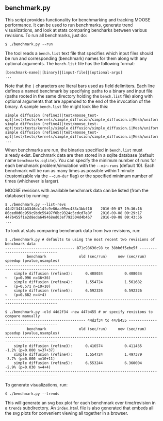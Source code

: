 
benchmark.py
-------------------

This script provides functionality for benchmarking and tracking MOOSE performance.  It can be
used to run benchmarks, generate trend visualizations, and look at stats comparing bencharks
between various revisions.  To run all benchmarks, just do:

```
$ ./benchmark.py --run
```

The tool reads a ``bench.list`` text file that specifies which input files should be run and
corresponding (benchmark) names for them along with any optional arguments.  The ``bench.list``
file has the following format:

```
[benchmark-name]|[binary]|[input-file]|[optional-args]
...
```

Note that the ``|`` characters are literal bars used as field delimiters.  Each line defines a
named benchmark by specifying paths to a binary and input file (paths rooted in the same directory
holding the ``bench.list`` file) along with optional arguments that are appended to the end of the
invocation of the binary.  A sample ``bench.list`` file might look like this:

```
simple diffusion (refine3)|test/moose_test-opt|test/tests/kernels/simple_diffusion/simple_diffusion.i|Mesh/uniform_refine=3
simple diffusion (refine4)|test/moose_test-opt|test/tests/kernels/simple_diffusion/simple_diffusion.i|Mesh/uniform_refine=4
simple diffusion (refine5)|test/moose_test-opt|test/tests/kernels/simple_diffusion/simple_diffusion.i|Mesh/uniform_refine=5
...
```

When benchmarks are run, the binaries specified in ``bench.list`` must already exist.  Benchmark
data are then stored in a sqlite database (default name ``benchmarks.sqlite``).  You can specify
the minimum number of runs for each benchmark problem/simulation with the ``--min-runs`` (default
10).  Each benchmark will be run as many times as possible within 1 minute (customizable via the
``--cum-dur`` flag) or the specified minimum number of times (whichever is larger). 

MOOSE revisions with available benchmark data can be listed (from the database) by running:

```
$ ./benchmark.py --list-revs
44d2f3434b3346dc14fc9e86aa99ec433c1bbf10	2016-09-07 19:36:16
86ced0d0c959c9bdc59497f0bc9324c5cdcd7e8f	2016-09-08 09:29:17
447b455f1e2d8eda649468ed03ef792504d4b467	2016-09-08 09:43:56
...
```

To look at stats comparing benchmark data from two revisions, run:

```
$ ./benchmark.py # defaults to using the most recent two revisions of benchmark data
-------------------------------- 871c98630c98 to 38bb6f5ebe5f --------------------------------
          benchmark               old (sec/run)     new (sec/run)    speedup (pvalue,nsamples)
----------------------------------------------------------------------------------------------
    simple diffusion (refine3):      0.408034          0.408034          ~   (p=0.996 n=36+36)
    simple diffusion (refine4):      1.554724          1.561682          ~   (p=0.571 n=10+10)
    simple diffusion (refine5):      6.592326          6.592326          ~   (p=0.882 n=4+4)
----------------------------------------------------------------------------------------------

$ ./benchmark.py -old 44d2f34 -new 447b455 # or specify revisions to compare manually
------------------------------------- 44d2f34 to 447b455 -------------------------------------
          benchmark               old (sec/run)     new (sec/run)    speedup (pvalue,nsamples)
----------------------------------------------------------------------------------------------
    simple diffusion (refine3):      0.416574          0.411435        -1.2% (p=0.000 n=37+37)
    simple diffusion (refine4):      1.554724          1.497379        -3.7% (p=0.000 n=10+11)
    simple diffusion (refine5):      6.553244          6.360004        -2.9% (p=0.030 n=4+4)
----------------------------------------------------------------------------------------------
```

To generate visualizations, run:

```
$ ./benchmark.py --trends
```

This will generate an svg box plot for each benchmark over time/revision in a ``trends``
subdirectory.  An ``index.html`` file is also generated that embeds all the svg plots for
convenient viewing all together in a browser.

